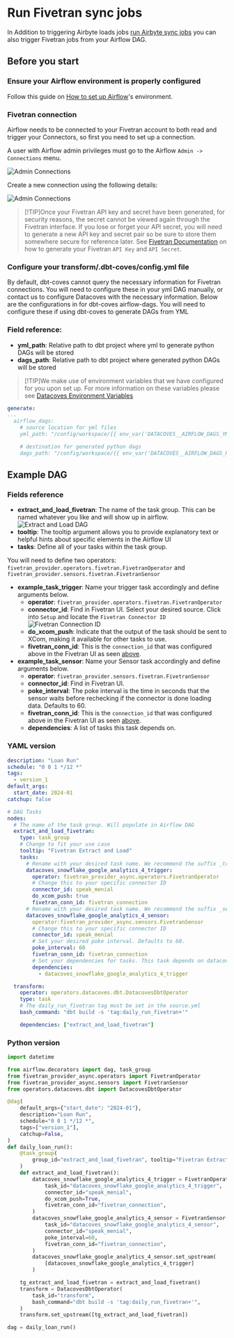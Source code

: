 # Run Fivetran sync jobs

In Addition to triggering Airbyte loads jobs [run Airbyte sync jobs](/how-tos/airflow/run-airbyte-sync-jobs) you can also trigger Fivetran jobs from your Airflow DAG.

## Before you start

### Ensure your Airflow environment is properly configured

Follow this guide on [How to set up Airflow](/how-tos/airflow/initial-setup)'s environment.

### Fivetran connection

Airflow needs to be connected to your Fivetran account to both read and trigger your Connectors, so first you need to set up a connection.

A user with Airflow admin privileges must go to the Airflow `Admin -> Connections` menu.

![Admin Connections](./assets/admin-connections.png)

Create a new connection using the following details:

![Admin Connections](./assets/fivetran-connection-details.png)

>[!TIP]Once your Fivetran API key and secret have been generated, for security reasons, the secret cannot be viewed again through the Fivetran interface. If you lose or forget your API secret, you will need to generate a new API key and secret pair so be sure to store them somewhere secure for reference later. See <a href="https://fivetran.com/docs/rest-api/getting-started" target="_blank" rel="noopener">Fivetran Documentation</a> on how to generate your Fivetran `API Key` and `API Secret`. 

### Configure your transform/.dbt-coves/config.yml file

By default, dbt-coves cannot query the necessary information for Fivetran connections. You will need to configure these in your yml DAG manually, or contact us to configure Datacoves with the necessary information.
Below are the configurations in for dbt-coves airflow-dags. You will need to configure these if using dbt-coves to generate DAGs from YML

### Field reference:
- **yml_path**: Relative path to dbt project where yml to generate python DAGs will be stored
- **dags_path**: Relative path to dbt project where generated python DAGs will be stored

>[!TIP]We make use of environment variables that we have configured for you upon set up. For more information on these variables please see [Datacoves Environment Variables](reference/vscode/datacoves-env-vars.md)

```yaml
generate:
...
  airflow_dags:
    # source location for yml files
    yml_path: "/config/workspace/{{ env_var('DATACOVES__AIRFLOW_DAGS_YML_PATH') }}"

    # destination for generated python dags
    dags_path: "/config/workspace/{{ env_var('DATACOVES__AIRFLOW_DAGS_PATH') }}"
```

## Example DAG

### Fields reference
- **extract_and_load_fivetran**: The name of the task group. This can be named whatever you like and will show up in airflow.
![Extract and Load DAG](assets/extract_load_airflow_dag.png)
- **tooltip**: The tooltip argument allows you to provide explanatory text or helpful hints about specific elements in the Airflow UI
- **tasks**: Define all of your tasks within the task group.

You will need to define two operators: `fivetran_provider.operators.fivetran.FivetranOperator` and `fivetran_provider.sensors.fivetran.FivetranSensor`
- **example_task_trigger**: Name your trigger task accordingly and define arguments below.
  - **operator**: `fivetran_provider.operators.fivetran.FivetranOperator`
  - **connector_id**: Find in Fivetran UI. Select your desired source. Click into `Setup` and locate the `Fivetran Connector ID`
  ![Fivetran Connection ID](assets/fivetran_connector_id.png)
  - **do_xcom_push**:  Indicate that the output of the task should be sent to XCom, making it available for other tasks to use.
  - **fivetran_conn_id**: This is the `connection_id` that was configured above in the Fivetran UI as seen [above](#id=fivetran-connection).
- **example_task_sensor**: Name your Sensor task accordingly and define arguments below.
  -  **operator**: `fivetran_provider.sensors.fivetran.FivetranSensor`
  -  **connector_id**: Find in Fivetran UI.
  -  **poke_interval**: The poke interval is the time in seconds that the sensor waits before rechecking if the connector is done loading data. Defaults to 60.
  - **fivetran_conn_id**: This is the `connection_id` that was configured above in the Fivetran UI as seen [above](#id=fivetran-connection).
  - **dependencies**: A list of tasks this task depends on.
### YAML version

```yaml
description: "Loan Run"
schedule: "0 0 1 */12 *"
tags:
  - version_1
default_args:
  start_date: 2024-01
catchup: false

# DAG Tasks
nodes:
  # The name of the task group. Will populate in Airflow DAG
  extract_and_load_fivetran:
    type: task_group
    # Change to fit your use case
    tooltip: "Fivetran Extract and Load"
    tasks:
      # Rename with your desired task name. We recommend the suffix _trigger
      datacoves_snowflake_google_analytics_4_trigger:
        operator: fivetran_provider_async.operators.FivetranOperator
        # Change this to your specific connector ID 
        connector_id: speak_menial
        do_xcom_push: true
        fivetran_conn_id: fivetran_connection
      # Rename with your desired task name. We recommend the suffix _sensor
      datacoves_snowflake_google_analytics_4_sensor:
        operator:fivetran_provider_async.sensors.FivetranSensor
        # Change this to your specific connector ID 
        connector_id: speak_menial
        # Set your desired poke interval. Defaults to 60.
        poke_interval: 60
        fivetran_conn_id: fivetran_connection
        # Set your dependencies for tasks. This task depends on datacoves_snowflake_google_analytics_4_trigger
        dependencies:
          - datacoves_snowflake_google_analytics_4_trigger

  transform:
    operator: operators.datacoves.dbt.DatacovesDbtOperator
    type: task
    # The daily_run_fivetran tag must be set in the source.yml
    bash_command: "dbt build -s 'tag:daily_run_fivetran+'"

    dependencies: ["extract_and_load_fivetran"]
```
### Python version

```python
import datetime

from airflow.decorators import dag, task_group
from fivetran_provider_async.operators import FivetranOperator
from fivetran_provider_async.sensors import FivetranSensor
from operators.datacoves.dbt import DatacovesDbtOperator

@dag(
    default_args={"start_date": "2024-01"},
    description="Loan Run",
    schedule="0 0 1 */12 *",
    tags=["version_1"],
    catchup=False,
)
def daily_loan_run():
    @task_group(
        group_id="extract_and_load_fivetran", tooltip="Fivetran Extract and Load"
    )
    def extract_and_load_fivetran():
        datacoves_snowflake_google_analytics_4_trigger = FivetranOperator(
            task_id="datacoves_snowflake_google_analytics_4_trigger",
            connector_id="speak_menial",
            do_xcom_push=True,
            fivetran_conn_id="fivetran_connection",
        )
        datacoves_snowflake_google_analytics_4_sensor = FivetranSensor(
            task_id="datacoves_snowflake_google_analytics_4_sensor",
            connector_id="speak_menial",
            poke_interval=60,
            fivetran_conn_id="fivetran_connection",
        )
        datacoves_snowflake_google_analytics_4_sensor.set_upstream(
            [datacoves_snowflake_google_analytics_4_trigger]
        )

    tg_extract_and_load_fivetran = extract_and_load_fivetran()
    transform = DatacovesDbtOperator(
        task_id="transform",
        bash_command="dbt build -s 'tag:daily_run_fivetran+'",
    )
    transform.set_upstream([tg_extract_and_load_fivetran])

dag = daily_loan_run()
```